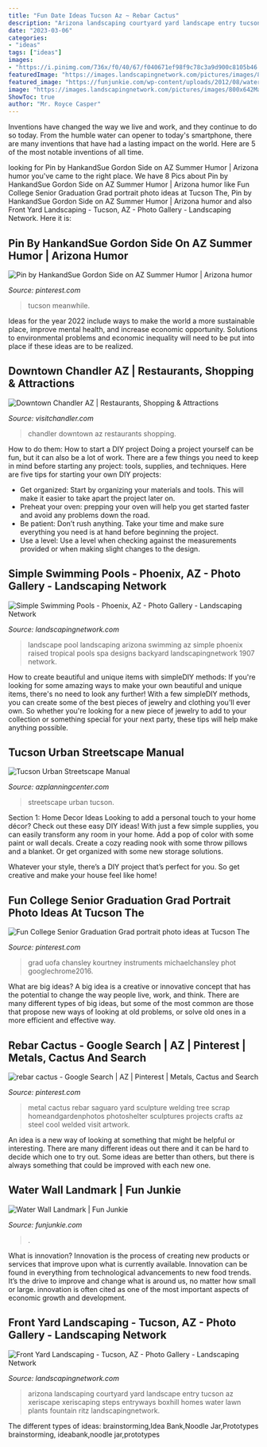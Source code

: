 ```yaml
---
title: "Fun Date Ideas Tucson Az ~ Rebar Cactus"
description: "Arizona landscaping courtyard yard landscape entry tucson az xeriscape xeriscaping steps entryways boxhill homes water lawn plants fountain ritz landscapingnetwork"
date: "2023-03-06"
categories:
- "ideas"
tags: ["ideas"]
images:
- "https://i.pinimg.com/736x/f0/40/67/f040671ef98f9c78c3a9d900c8105b46.jpg"
featuredImage: "https://images.landscapingnetwork.com/pictures/images/800x642Max/front-yard-landscaping_15/front-entry-xeriscaping-boxhill-landscape-design_8774.jpg"
featured_image: "https://funjunkie.com/wp-content/uploads/2012/08/waterwall_5.jpg"
image: "https://images.landscapingnetwork.com/pictures/images/800x642Max/front-yard-landscaping_15/front-entry-xeriscaping-boxhill-landscape-design_8774.jpg"
ShowToc: true
author: "Mr. Royce Casper"
---
```



Inventions have changed the way we live and work, and they continue to do so today. From the humble water can opener to today's smartphone, there are many inventions that have had a lasting impact on the world. Here are 5 of the most notable inventions of all time.

	

		
looking for Pin by HankandSue Gordon Side on AZ Summer Humor | Arizona humor you've came to the right place. We have 8 Pics about Pin by HankandSue Gordon Side on AZ Summer Humor | Arizona humor like Fun College Senior Graduation Grad portrait photo ideas at Tucson The, Pin by HankandSue Gordon Side on AZ Summer Humor | Arizona humor and also Front Yard Landscaping - Tucson, AZ - Photo Gallery - Landscaping Network. Here it is:
		
    
## Pin By HankandSue Gordon Side On AZ Summer Humor | Arizona Humor

<img loading=lazy src="https://i.pinimg.com/originals/20/45/62/20456200de37f66be96141e1add636e4.jpg" onerror="this.onerror=null;this.src='https://tse4.mm.bing.net/th?id=OIP.fd_s5qdmW_FE__dvr65i_wHaEK&amp;pid=15.1';" alt="Pin by HankandSue Gordon Side on AZ Summer Humor | Arizona humor">

_Source: pinterest.com_

>tucson meanwhile. 

	

Ideas for the year 2022 include ways to make the world a more sustainable place, improve mental health, and increase economic opportunity. Solutions to environmental problems and economic inequality will need to be put into place if these ideas are to be realized.

    
## Downtown Chandler AZ | Restaurants, Shopping &amp; Attractions

<img loading=lazy src="https://assets.simpleviewinc.com/simpleview/image/upload/c_limit,h_1200,q_75,w_1200/v1/clients/chandler/DSC_9207_31486703-e3c4-0431-8a2d64a0cfe69942.jpg" onerror="this.onerror=null;this.src='https://tse3.mm.bing.net/th?id=OIP.gCaVYI76Si0WPZsk-tEnwAHaE8&amp;pid=15.1';" alt="Downtown Chandler AZ | Restaurants, Shopping &amp; Attractions">

_Source: visitchandler.com_

>chandler downtown az restaurants shopping. 

	

How to do them: How to start a DIY project
Doing a project yourself can be fun, but it can also be a lot of work. There are a few things you need to keep in mind before starting any project: tools, supplies, and techniques. Here are five tips for starting your own DIY projects: 
- Get organized: Start by organizing your materials and tools. This will make it easier to take apart the project later on. 
- Preheat your oven: prepping your oven will help you get started faster and avoid any problems down the road. 
- Be patient: Don’t rush anything. Take your time and make sure everything you need is at hand before beginning the project. 
- Use a level: Use a level when checking against the measurements provided or when making slight changes to the design.

    
## Simple Swimming Pools - Phoenix, AZ - Photo Gallery - Landscaping Network

<img loading=lazy src="https://images.landscapingnetwork.com/pictures/images/800x642Max/simple-swimming-pools_28/pool-and-raised-spa-mrgspace-landscape_1907.jpg" onerror="this.onerror=null;this.src='https://tse3.mm.bing.net/th?id=OIP.hLaBYlwvYE1_EsrQ8kuazQHaFi&amp;pid=15.1';" alt="Simple Swimming Pools - Phoenix, AZ - Photo Gallery - Landscaping Network">

_Source: landscapingnetwork.com_

>landscape pool landscaping arizona swimming az simple phoenix raised tropical pools spa designs backyard landscapingnetwork 1907 network. 

	

How to create beautiful and unique items with simpleDIY methods:
If you're looking for some amazing ways to make your own beautiful and unique items, there's no need to look any further! With a few simpleDIY methods, you can create some of the best pieces of jewelry and clothing you'll ever own. So whether you're looking for a new piece of jewelry to add to your collection or something special for your next party, these tips will help make anything possible.

    
## Tucson Urban Streetscape Manual

<img loading=lazy src="http://azplanningcenter.com/wp-content/uploads/2014/07/61.jpg" onerror="this.onerror=null;this.src='https://tse1.mm.bing.net/th?id=OIP.QDjXCHRqsvUKJE4kfrDnrwHaEB&amp;pid=15.1';" alt="Tucson Urban Streetscape Manual">

_Source: azplanningcenter.com_

>streetscape urban tucson. 

	

Section 1: Home Decor Ideas
Looking to add a personal touch to your home décor? Check out these easy DIY ideas!
With just a few simple supplies, you can easily transform any room in your home. Add a pop of color with some paint or wall decals. Create a cozy reading nook with some throw pillows and a blanket. Or get organized with some new storage solutions.

Whatever your style, there’s a DIY project that’s perfect for you. So get creative and make your house feel like home!

    
## Fun College Senior Graduation Grad Portrait Photo Ideas At Tucson The

<img loading=lazy src="https://i.pinimg.com/736x/f0/40/67/f040671ef98f9c78c3a9d900c8105b46.jpg" onerror="this.onerror=null;this.src='https://tse2.mm.bing.net/th?id=OIP.N_8PTIJSEr6SUU2u3-NzOgHaLH&amp;pid=15.1';" alt="Fun College Senior Graduation Grad portrait photo ideas at Tucson The">

_Source: pinterest.com_

>grad uofa chansley kourtney instruments michaelchansley phot googlechrome2016. 

	

What are big ideas?
A big idea is a creative or innovative concept that has the potential to change the way people live, work, and think. There are many different types of big ideas, but some of the most common are those that propose new ways of looking at old problems, or solve old ones in a more efficient and effective way.

    
## Rebar Cactus - Google Search | AZ | Pinterest | Metals, Cactus And Search

<img loading=lazy src="https://s-media-cache-ak0.pinimg.com/736x/04/cb/51/04cb516f50d802b65db578281c2e0888.jpg" onerror="this.onerror=null;this.src='https://tse1.mm.bing.net/th?id=OIP.HeklyZztNG0RcndE0L-HwwHaLG&amp;pid=15.1';" alt="rebar cactus - Google Search | AZ | Pinterest | Metals, Cactus and Search">

_Source: pinterest.com_

>metal cactus rebar saguaro yard sculpture welding tree scrap homeandgardenphotos photoshelter sculptures projects crafts az steel cool welded visit artwork. 

	

An idea is a new way of looking at something that might be helpful or interesting. There are many different ideas out there and it can be hard to decide which one to try out. Some ideas are better than others, but there is always something that could be improved with each new one.

    
## Water Wall Landmark | Fun Junkie

<img loading=lazy src="https://funjunkie.com/wp-content/uploads/2012/08/waterwall_5.jpg" onerror="this.onerror=null;this.src='https://tse4.mm.bing.net/th?id=OIP.RT5gVTYtnXFtL7bfO-NdvAHaFj&amp;pid=15.1';" alt="Water Wall Landmark | Fun Junkie">

_Source: funjunkie.com_

>. 

	

What is innovation?
Innovation is the process of creating new products or services that improve upon what is currently available. Innovation can be found in everything from technological advancements to new food trends. It’s the drive to improve and change what is around us, no matter how small or large. innovation is often cited as one of the most important aspects of economic growth and development.

    
## Front Yard Landscaping - Tucson, AZ - Photo Gallery - Landscaping Network

<img loading=lazy src="https://images.landscapingnetwork.com/pictures/images/800x642Max/front-yard-landscaping_15/front-entry-xeriscaping-boxhill-landscape-design_8774.jpg" onerror="this.onerror=null;this.src='https://tse3.mm.bing.net/th?id=OIP.T4kzdiKBsXTKYlzsr2HBywHaEc&amp;pid=15.1';" alt="Front Yard Landscaping - Tucson, AZ - Photo Gallery - Landscaping Network">

_Source: landscapingnetwork.com_

>arizona landscaping courtyard yard landscape entry tucson az xeriscape xeriscaping steps entryways boxhill homes water lawn plants fountain ritz landscapingnetwork. 

	

The different types of ideas: brainstorming,Idea Bank,Noodle Jar,Prototypes
brainstorming, ideabank,noodle jar,prototypes

